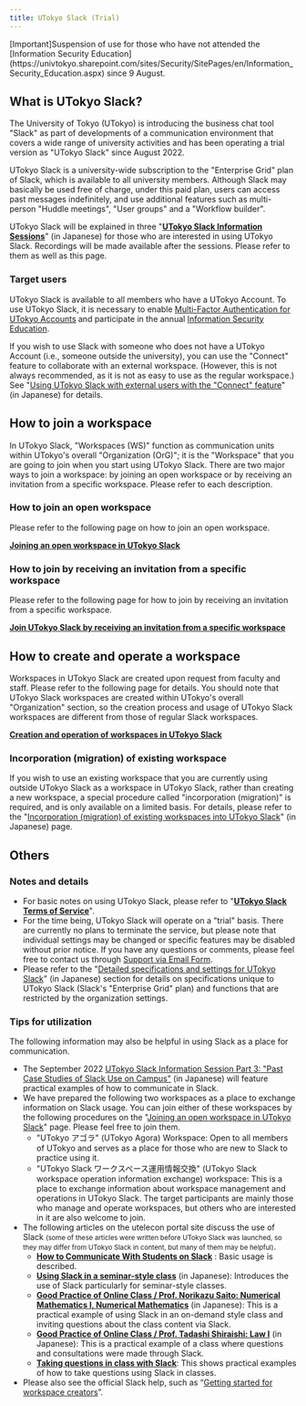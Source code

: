 ```yaml
---
title: UTokyo Slack (Trial)
---
```


<div class="box--alert box--important">
 [Important]Suspension of use for those who have not attended the [Information Security Education](https://univtokyo.sharepoint.com/sites/Security/SitePages/en/Information_Security_Education.aspx) since 9 August.
</div>

## What is UTokyo Slack?

The University of Tokyo (UTokyo) is introducing the business chat tool "Slack" as part of developments of a communication environment that covers a wide range of university activities and has been operating a trial version as "UTokyo Slack" since August 2022.

UTokyo Slack is a university-wide subscription to the "Enterprise Grid" plan of Slack, which is available to all university members. Although Slack may basically be used free of charge, under this paid plan, users can access past messages indefinitely, and use additional features such as multi-person "Huddle meetings", "User groups" and a "Workflow builder".

<div class="box">
    UTokyo Slack will be explained in three "<strong><a href="/events/2022-slack/">UTokyo Slack Information Sessions</a></strong>" (in Japanese) for those who are interested in using UTokyo Slack. Recordings will be made available after the sessions. Please refer to them as well as this page.
</div>

### Target users

UTokyo Slack is available to all members who have a UTokyo Account. To use UTokyo Slack, it is necessary to enable [Multi-Factor Authentication for UTokyo Accounts](/en/utokyo_account/mfa/) and participate in the annual [Information Security Education](https://univtokyo.sharepoint.com/sites/Security/SitePages/en/Information_Security_Education.aspx).

If you wish to use Slack with someone who does not have a UTokyo Account (i.e., someone outside the university), you can use the "Connect" feature to collaborate with an external workspace. (However, this is not always recommended, as it is not as easy to use as the regular workspace.) See "[Using UTokyo Slack with external users with the "Connect" feature](/slack/workspace/connect)" (in Japanese) for details.

## How to join a workspace

In UTokyo Slack, "Workspaces (WS)" function as communication units within UTokyo's overall "Organization (OrG)"; it is the "Workspace" that you are going to join when you start using UTokyo Slack. There are two major ways to join a workspace: by joining an open workspace or by receiving an invitation from a specific workspace. Please refer to each description.

### How to join an open workspace

Please refer to the following page on how to join an open workspace.

<b class="box center">
    <a href="join">Joining an open workspace in UTokyo Slack</a>
</b>

### How to join by receiving an invitation from a specific workspace

Please refer to the following page for how to join by receiving an invitation from a specific workspace.

<b class="box center">
    <a href="invited">Join UTokyo Slack by receiving an invitation from a specific workspace</a>
</b>

## How to create and operate a workspace

Workspaces in UTokyo Slack are created upon request from faculty and staff. Please refer to the following page for details. You should note that UTokyo Slack workspaces are created within UTokyo's overall "Organization" section, so the creation process and usage of UTokyo Slack workspaces are different from those of regular Slack workspaces.

<b class="box center">
    <a href="/en/slack/workspace/">Creation and operation of workspaces in UTokyo Slack</a>
</b>

### Incorporation (migration) of existing workspace

If you wish to use an existing workspace that you are currently using outside UTokyo Slack as a workspace in UTokyo Slack, rather than creating a new workspace, a special procedure called "incorporation (migration)" is required, and is only available on a limited basis. For details, please refer to the "[Incorporation (migration) of existing workspaces into UTokyo Slack](/slack/workspace/migration)" (in Japanese) page.

## Others

### Notes and details

- For basic notes on using UTokyo Slack, please refer to "**[UTokyo Slack Terms of Service](terms)**".
- For the time being, UTokyo Slack will operate on a "trial" basis. There are currently no plans to terminate the service, but please note that individual settings may be changed or specific features may be disabled without prior notice. If you have any questions or comments, please feel free to contact us through [Support via Email Form](/en/support/#email-form).
- Please refer to the "[Detailed specifications and settings for UTokyo Slack](/slack/details)" (in Japanese) section for details on specifications unique to UTokyo Slack (Slack's "Enterprise Grid" plan) and functions that are restricted by the organization settings.

### Tips for utilization

The following information may also be helpful in using Slack as a place for communication.

- The September 2022 [UTokyo Slack Information Session Part 3: "Past Case Studies of Slack Use on Campus"](/events/2022-slack/#part3) (in Japanese) will feature practical examples of how to communicate in Slack.
- We have prepared the following two workspaces as a place to exchange information on Slack usage. You can join either of these workspaces by the following procedures on the "[Joining an open workspace in UTokyo Slack](join)" page. Please feel free to join them.
    - "UTokyo アゴラ" (UTokyo Agora) Workspace: Open to all members of UTokyo and serves as a place for those who are new to Slack to practice using it.
    - "UTokyo Slack ワークスペース運用情報交換" (UTokyo Slack workspace operation information exchange) workspace: This is a place to exchange information about workspace management and operations in UTokyo Slack. The target participants are mainly those who manage and operate workspaces, but others who are interested in it are also welcome to join.
- The following articles on the utelecon portal site discuss the use of Slack <small>(some of these articles were written before UTokyo Slack was launched, so they may differ from UTokyo Slack in content, but many of them may be helpful)</small>. 
    - **[How to Communicate With Students on Slack](/en/articles/slack-communication/)** : Basic usage is described.
    - **[Using Slack in a seminar-style class](/articles/slack-seminar/)** (in Japanese): Introduces the use of Slack particularly for seminar-style classes.
    - **[Good Practice of Online Class / Prof. Norikazu Saito: Numerical Mathematics I, Numerical Mathematics](/good-practice/interview/saito)** (in Japanese): This is a practical example of using Slack in an on-demand style class and inviting questions about the class content via Slack.
    - **[Good Practice of Online Class / Prof. Tadashi Shiraishi: Law I](/good-practice/interview/shiraishi)** (in Japanese): This is a practical example of a class where questions and consultations were made through Slack.
    - **[Taking questions in class with Slack](/en/articles/question-tools#Slack)**: This shows practical examples of how to take questions using Slack in classes.
- Please also see the official Slack help, such as “[Getting started for workspace creators](https://slack.com/intl/en-gb/help/articles/217626298-Getting-started-for-workspace-creators)”.

